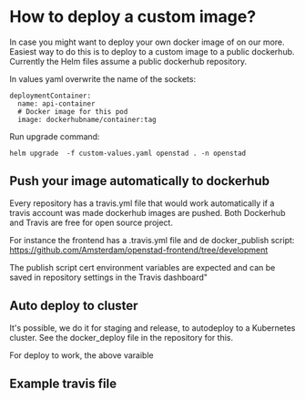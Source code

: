 # How to deploy a custom image?
In case you might want to deploy your own docker image of on our more. Easiest way to do this is to deploy to a custom image to a public dockerhub. Currently the Helm files assume a public dockerhub repository.

In values yaml overwrite the name of the sockets:
```
deploymentContainer:
  name: api-container
  # Docker image for this pod
  image: dockerhubname/container:tag
```

Run upgrade command:

```
helm upgrade  -f custom-values.yaml openstad . -n openstad
```

## Push your image automatically to dockerhub
Every repository has a travis.yml file that would work automatically if a travis account was made  dockerhub images are pushed. Both Dockerhub and Travis are free for open source project.

For instance the frontend has a .travis.yml file and de docker_publish script: https://github.com/Amsterdam/openstad-frontend/tree/development

The publish script cert environment variables are expected and can be saved in repository settings in the Travis dashboard"


## Auto deploy to cluster
It's possible, we do it for staging and release, to autodeploy to a Kubernetes cluster. See the docker_deploy file in the repository for this.

For deploy to work, the above  varaible


## Example travis file
